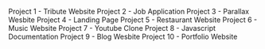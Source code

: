 Project 1 - Tribute Website
Project 2 - Job Application
Project 3 - Parallax Wesbite
Project 4 - Landing Page
Project 5 - Restaurant Website
Project 6 - Music Website
Project 7 - Youtube Clone
Project 8 - Javascript Documentation
Project 9 - Blog Wesbite
Project 10 - Portfolio Website
